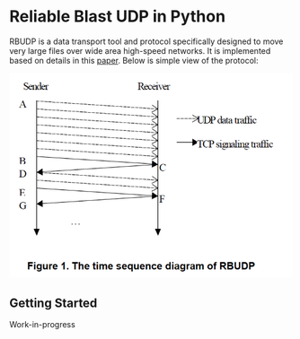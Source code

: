 # Reliable Blast UDP in Python

RBUDP is a data transport tool and protocol specifically designed to move very large files over wide area high-speed networks. It is implemented based on details in this [paper](https://www.evl.uic.edu/cavern/papers/cluster2002.pdf). Below is simple view of the protocol:

![1](https://github.com/Yilong94/rbudp-py/blob/master/rbudp_diagram.png)

## Getting Started

Work-in-progress
